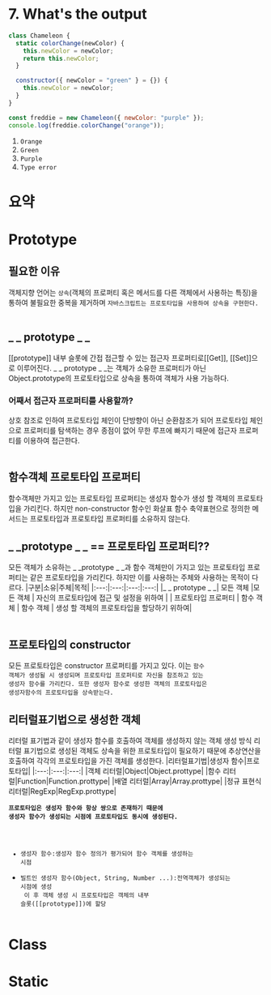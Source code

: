 # 7. What's the output

```javascript
class Chameleon {
  static colorChange(newColor) {
    this.newColor = newColor;
    return this.newColor;
  }

  constructor({ newColor = "green" } = {}) {
    this.newColor = newColor;
  }
}

const freddie = new Chameleon({ newColor: "purple" });
console.log(freddie.colorChange("orange"));
```

1.  <code>Orange</code>
2.  <code>Green</code>
3.  <code>Purple</code>
4.  <code>Type error</code>

# 요약

# Prototype

## 필요한 이유

객체지향 언어는 <code>상속</code>(객체의 프로퍼티 혹은 메서드를 다른 객체에서 사용하는 특징)을 통하여 불필요한 중복을 제거하며 <code>자바스크립트는 프로토타입을 사용하여 상속을 구현한다.</code>
<br><br>

## \_ _ prototype _ \_

[[prototype]] 내부 슬롯에 간접 접근할 수 있는 접근자 프로퍼티로[[Get]], [[Set]]으로 이루어진다. \_ _ prototype _ \_는 객체가 소유한 프로퍼티가 아닌 Object.prototype의 프로토타입으로 상속을 통하여 객체가 사용 가능하다.
<br>

### 어째서 접근자 프로퍼티를 사용할까?

상호 참조로 인하여 프로토타입 체인이 단방향이 아닌 순환참조가 되어 프로토타입 체인으로 프로퍼티를 탐색하는 경우 종점이 없어 무한 루프에 빠지기 때문에 접근자 프로퍼티를 이용하여 접근한다.
<br><br>

## 함수객체 프로토타입 프로퍼티

함수객체만 가지고 있는 프로토타입 프로퍼티는 생성자 함수가 생성 할 객체의 프로토타입을 가리킨다. 하지만 non-constructor 함수인 화살표 함수 축약표현으로 정의한 메서드는 프로토타입과 프로토타입 프로퍼티를 소유하지 않는다.
<br>

## \_ _prototype _ \_ == 프로토타입 프로퍼티??

모든 객체가 소유하는 \_ _prototype _ \_과 함수 객체만이 가지고 있는 프로토타입 프로퍼티는 같은 프로토타입을 가리킨다. 하지만 이를 사용하는 주체와 사용하는 목적이 다르다.
|구분|소유|주체|목적|
|:---:|:---:|:---:|:---:|
|\_ _ prototype _ \_| 모든 객체 |모든 객체 | 자신의 프로토타입에 접근 및 설정을 위하여 |
| 프로토타입 프로퍼티 | 함수 객체 | 함수 객체 | 생성 할 객체의 프로토타입을 할당하기 위하여|
<br><br>

## 프로토타입의 constructor

모든 프로토타입은 constructor 프로퍼티를 가지고 있다. 이는 <code>함수 객체가 생성될 시 생성되며 프로토타입 프로퍼티로 자신을 참조하고 있는 생성자 함수를 가리킨다. 또한 생성자 함수로 생성한 객체의 프로토타입은 생성자함수의 프로토타입을 상속받는다.</code>

## 리터럴표기법으로 생성한 객체

리터럴 표기법과 같이 생성자 함수를 호출하여 객체를 생성하지 않는 객체 생성 방식 리터럴 표기법으로 생성된 객체도 상속을 위한 프로토타입이 필요하기 때문에 추상연산을 호출하여 각각의 프로토타입을 가진 객체를 생성한다.
|리터럴표기법|생성자 함수|프로토타입|
|:---:|:---:|:---:|
|객체 리터럴|Object|Object.prottype|
|함수 리터럴|Function|Function.prottype|
|배열 리터럴|Array|Array.prottype|
|정규 표현식 리터럴|RegExp|RegExp.prottype|

<code>**프로토타입은 생성자 함수와 항상 쌍으로 존재하기 때문에 생성자 함수가 생성되는 시점에 프로토타입도 동시에 생성된다.**

- 생성자 함수:생성자 함수 정의가 평가되어 함수 객체를 생성하는 시점
- 빌트인 생성자 함수(Object, String, Number ...):전역객체가 생성되는 시점에 생성<br>
  이 후 객체 생성 시 프로토타입은 객체의 내부 슬롯([[prototype]])에 할당</code>
  <br><br>

# Class

# Static
